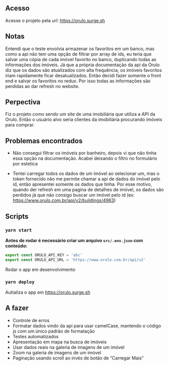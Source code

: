 ## Acesso

Acesse o projeto pela url: https://orulo.surge.sh

## Notas

Entendi que o teste envolvia armazenar os favoritos em um banco, mas como a api não tem uma opção de filtrar por array de ids, eu teria que salvar uma cópia de cada imóvel favorito no banco, duplicando todas as informações dos imóveis. Já que a própria documentação da api da Orulo diz que os dados são atualizados com alta frequência, os imóveis favoritos iriam rapidamente ficar desatualizados. Então decidi fazer somente o front end e salvar os favoritos no redux. Por isso todas as informações são perdidas ao dar refresh no website.

## Perpectiva

Fiz o projeto como sendo um site de uma imobiliária que utiliza a API da Orulo.
Então o usuário alvo seria clientes da imobiliária procurando imóveis para comprar.

## Problemas encontrados

* Não consegui filtrar os imóveis por banheiro, depois vi que não tinha essa opção na documentação. Acabei deixando o filtro no formulário por estetica

* Tentei carregar todos os dados de um imóvel ao selecionar um, mas o token fornecido não me permite chamar a api de dados do imóvel pelo id, então apresentei somente os dados que tinha. Por esse motivo, quando der refresh em uma pagina de detalhes de imóvel, os dados são perdidos já que não consigo buscar um imóvel pelo id (ex: https://www.orulo.com.br/api/v2/buildings/4963)

## Scripts

### `yarn start`

**Antes de rodar é necessário criar um arquivo `src/.env.json` com conteúdo:**

```javascript
export const ORULO_API_KEY = 'abc'
export const ORULO_API_URL = 'https://www.orulo.com.br/api/v2'
```

Rodar o app em desenvolvimento

### `yarn deploy`

Autializa o app em https://orulo.surge.sh

## A fazer

* Controle de erros
* Formatar dados vindo da api para usar camelCase, mantendo o código js com um único padrão de formatação
* Testes automatizados
* Apresentação em mapa na busca de imóveis
* Usar dados reais na galeria de imagens de um imóvel
* Zoom na galeria de imagens de um imóvel
* Paginação usando scroll ao invés de botão de “Carregar Mais”
